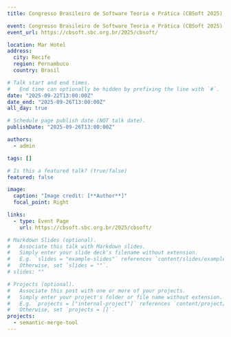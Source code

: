 ```yaml
---
title: Congresso Brasileiro de Software Teoria e Prática (CBSoft 2025)

event: Congresso Brasileiro de Software Teoria e Prática (CBSoft 2025)
event_url: https://cbsoft.sbc.org.br/2025/cbsoft/

location: Mar Hotel
address:
  city: Recife
  region: Pernambuco
  country: Brasil

# Talk start and end times.
#   End time can optionally be hidden by prefixing the line with `#`.
date: "2025-09-22T13:00:00Z"
date_end: "2025-09-26T13:00:00Z"
all_day: true

# Schedule page publish date (NOT talk date).
publishDate: "2025-09-26T13:00:00Z"

authors:
  - admin

tags: []

# Is this a featured talk? (true/false)
featured: false

image:
  caption: "Image credit: [**Author**]"
  focal_point: Right

links:
  - type: Event Page
    url: https://cbsoft.sbc.org.br/2025/cbsoft/

# Markdown Slides (optional).
#   Associate this talk with Markdown slides.
#   Simply enter your slide deck's filename without extension.
#   E.g. `slides = "example-slides"` references `content/slides/example-slides.md`.
#   Otherwise, set `slides = ""`.
# slides: ""

# Projects (optional).
#   Associate this post with one or more of your projects.
#   Simply enter your project's folder or file name without extension.
#   E.g. `projects = ["internal-project"]` references `content/project/deep-learning/index.md`.
#   Otherwise, set `projects = []`.
projects:
  - semantic-merge-tool
---
```

